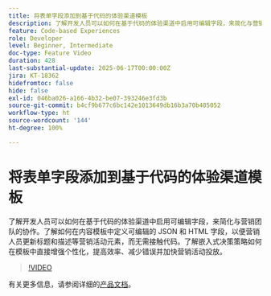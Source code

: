 ```yaml
---
title: 将表单字段添加到基于代码的体验渠道模板
description: 了解开发人员可以如何在基于代码的体验渠道中启用可编辑字段，来简化与营销团队的协作。了解如何在内容模板中定义可编辑的 JSON 和 HTML 字段，以便营销人员更新标题和描述等营销活动元素，而无需接触代码。了解嵌入式决策策略如何在模板中直接增强个性化，提高效率、减少错误并加快营销活动投放。
feature: Code-based Experiences
role: Developer
level: Beginner, Intermediate
doc-type: Feature Video
duration: 428
last-substantial-update: 2025-06-17T00:00:00Z
jira: KT-18362
hidefromtoc: false
hide: false
exl-id: 046ba026-a166-4b32-be07-393246e3fd3b
source-git-commit: b4cf9b677c6bc142e1013649db16b3a70b405052
workflow-type: ht
source-wordcount: '144'
ht-degree: 100%

---
```


# 将表单字段添加到基于代码的体验渠道模板

了解开发人员可以如何在基于代码的体验渠道中启用可编辑字段，来简化与营销团队的协作。了解如何在内容模板中定义可编辑的 JSON 和 HTML 字段，以便营销人员更新标题和描述等营销活动元素，而无需接触代码。了解嵌入式决策策略如何在模板中直接增强个性化，提高效率、减少错误并加快营销活动投放。

>[!VIDEO](https://video.tv.adobe.com/v/3463990/?learn=on&enablevpops)

有关更多信息，请参阅详细的[产品文档](https://experienceleague.adobe.com/zh-hans/docs/journey-optimizer/using/channels/code-based-experience/create-code-based-experiences/code-based-form-fields)。
